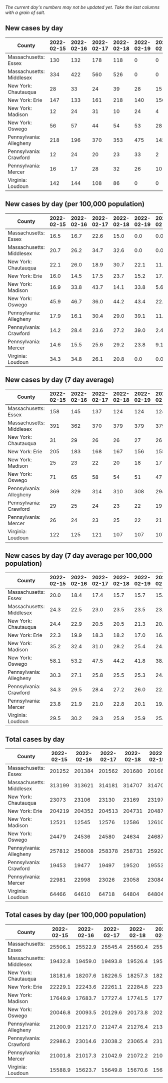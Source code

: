 _The current day's numbers may not be updated yet. Take the last columns with a grain of salt._
## New cases by day

| County | 2022-02-15 | 2022-02-16 | 2022-02-17 | 2022-02-18 | 2022-02-19 | 2022-02-20 | 2022-02-21 |
| --- | --- | --- | --- | --- | --- | --- | --- |
| Massachusetts: Essex | 130 | 132 | 178 | 118 | 0 | 0 |  |
| Massachusetts: Middlesex | 334 | 422 | 560 | 526 | 0 | 0 |  |
| New York: Chautauqua | 28 | 33 | 24 | 39 | 28 | 15 |  |
| New York: Erie | 147 | 133 | 161 | 218 | 140 | 156 |  |
| New York: Madison | 12 | 24 | 31 | 10 | 24 | 4 |  |
| New York: Oswego | 56 | 57 | 44 | 54 | 53 | 28 |  |
| Pennsylvania: Allegheny | 218 | 196 | 370 | 353 | 475 | 142 |  |
| Pennsylvania: Crawford | 12 | 24 | 20 | 23 | 33 | 2 |  |
| Pennsylvania: Mercer | 16 | 17 | 28 | 32 | 26 | 10 |  |
| Virginia: Loudoun | 142 | 144 | 108 | 86 | 0 | 0 |  |

## New cases by day (per 100,000 population)

| County | 2022-02-15 | 2022-02-16 | 2022-02-17 | 2022-02-18 | 2022-02-19 | 2022-02-20 | 2022-02-21 |
| --- | --- | --- | --- | --- | --- | --- | --- |
| Massachusetts: Essex | 16.5 | 16.7 | 22.6 | 15.0 | 0.0 | 0.0 |  |
| Massachusetts: Middlesex | 20.7 | 26.2 | 34.7 | 32.6 | 0.0 | 0.0 |  |
| New York: Chautauqua | 22.1 | 26.0 | 18.9 | 30.7 | 22.1 | 11.8 |  |
| New York: Erie | 16.0 | 14.5 | 17.5 | 23.7 | 15.2 | 17.0 |  |
| New York: Madison | 16.9 | 33.8 | 43.7 | 14.1 | 33.8 | 5.6 |  |
| New York: Oswego | 45.9 | 46.7 | 36.0 | 44.2 | 43.4 | 22.9 |  |
| Pennsylvania: Allegheny | 17.9 | 16.1 | 30.4 | 29.0 | 39.1 | 11.7 |  |
| Pennsylvania: Crawford | 14.2 | 28.4 | 23.6 | 27.2 | 39.0 | 2.4 |  |
| Pennsylvania: Mercer | 14.6 | 15.5 | 25.6 | 29.2 | 23.8 | 9.1 |  |
| Virginia: Loudoun | 34.3 | 34.8 | 26.1 | 20.8 | 0.0 | 0.0 |  |

## New cases by day (7 day average)

| County | 2022-02-15 | 2022-02-16 | 2022-02-17 | 2022-02-18 | 2022-02-19 | 2022-02-20 | 2022-02-21 |
| --- | --- | --- | --- | --- | --- | --- | --- |
| Massachusetts: Essex | 158 | 145 | 137 | 124 | 124 | 124 |  |
| Massachusetts: Middlesex | 391 | 362 | 370 | 379 | 379 | 379 |  |
| New York: Chautauqua | 31 | 29 | 26 | 26 | 27 | 26 |  |
| New York: Erie | 205 | 183 | 168 | 167 | 156 | 155 |  |
| New York: Madison | 25 | 23 | 22 | 20 | 18 | 17 |  |
| New York: Oswego | 71 | 65 | 58 | 54 | 51 | 47 |  |
| Pennsylvania: Allegheny | 369 | 329 | 314 | 310 | 308 | 294 |  |
| Pennsylvania: Crawford | 29 | 25 | 24 | 23 | 22 | 19 |  |
| Pennsylvania: Mercer | 26 | 24 | 23 | 25 | 22 | 21 |  |
| Virginia: Loudoun | 122 | 125 | 121 | 107 | 107 | 107 |  |

## New cases by day (7 day average per 100,000 population)

| County | 2022-02-15 | 2022-02-16 | 2022-02-17 | 2022-02-18 | 2022-02-19 | 2022-02-20 | 2022-02-21 |
| --- | --- | --- | --- | --- | --- | --- | --- |
| Massachusetts: Essex | 20.0 | 18.4 | 17.4 | 15.7 | 15.7 | 15.7 |  |
| Massachusetts: Middlesex | 24.3 | 22.5 | 23.0 | 23.5 | 23.5 | 23.5 |  |
| New York: Chautauqua | 24.4 | 22.9 | 20.5 | 20.5 | 21.3 | 20.5 |  |
| New York: Erie | 22.3 | 19.9 | 18.3 | 18.2 | 17.0 | 16.9 |  |
| New York: Madison | 35.2 | 32.4 | 31.0 | 28.2 | 25.4 | 24.0 |  |
| New York: Oswego | 58.1 | 53.2 | 47.5 | 44.2 | 41.8 | 38.5 |  |
| Pennsylvania: Allegheny | 30.3 | 27.1 | 25.8 | 25.5 | 25.3 | 24.2 |  |
| Pennsylvania: Crawford | 34.3 | 29.5 | 28.4 | 27.2 | 26.0 | 22.5 |  |
| Pennsylvania: Mercer | 23.8 | 21.9 | 21.0 | 22.8 | 20.1 | 19.2 |  |
| Virginia: Loudoun | 29.5 | 30.2 | 29.3 | 25.9 | 25.9 | 25.9 |  |

## Total cases by day

| County | 2022-02-15 | 2022-02-16 | 2022-02-17 | 2022-02-18 | 2022-02-19 | 2022-02-20 | 2022-02-21 |
| --- | --- | --- | --- | --- | --- | --- | --- |
| Massachusetts: Essex | 201252 | 201384 | 201562 | 201680 | 201680 | 201680 |  |
| Massachusetts: Middlesex | 313199 | 313621 | 314181 | 314707 | 314707 | 314707 |  |
| New York: Chautauqua | 23073 | 23106 | 23130 | 23169 | 23197 | 23212 |  |
| New York: Erie | 204219 | 204352 | 204513 | 204731 | 204871 | 205027 |  |
| New York: Madison | 12521 | 12545 | 12576 | 12586 | 12610 | 12614 |  |
| New York: Oswego | 24479 | 24536 | 24580 | 24634 | 24687 | 24715 |  |
| Pennsylvania: Allegheny | 257812 | 258008 | 258378 | 258731 | 259206 | 259348 |  |
| Pennsylvania: Crawford | 19453 | 19477 | 19497 | 19520 | 19553 | 19555 |  |
| Pennsylvania: Mercer | 22981 | 22998 | 23026 | 23058 | 23084 | 23094 |  |
| Virginia: Loudoun | 64466 | 64610 | 64718 | 64804 | 64804 | 64804 |  |

## Total cases by day (per 100,000 population)

| County | 2022-02-15 | 2022-02-16 | 2022-02-17 | 2022-02-18 | 2022-02-19 | 2022-02-20 | 2022-02-21 |
| --- | --- | --- | --- | --- | --- | --- | --- |
| Massachusetts: Essex | 25506.1 | 25522.9 | 25545.4 | 25560.4 | 25560.4 | 25560.4 |  |
| Massachusetts: Middlesex | 19432.8 | 19459.0 | 19493.8 | 19526.4 | 19526.4 | 19526.4 |  |
| New York: Chautauqua | 18181.6 | 18207.6 | 18226.5 | 18257.3 | 18279.3 | 18291.1 |  |
| New York: Erie | 22229.1 | 22243.6 | 22261.1 | 22284.8 | 22300.0 | 22317.0 |  |
| New York: Madison | 17649.9 | 17683.7 | 17727.4 | 17741.5 | 17775.3 | 17781.0 |  |
| New York: Oswego | 20046.8 | 20093.5 | 20129.6 | 20173.8 | 20217.2 | 20240.1 |  |
| Pennsylvania: Allegheny | 21200.9 | 21217.0 | 21247.4 | 21276.4 | 21315.5 | 21327.2 |  |
| Pennsylvania: Crawford | 22986.2 | 23014.6 | 23038.2 | 23065.4 | 23104.4 | 23106.7 |  |
| Pennsylvania: Mercer | 21001.8 | 21017.3 | 21042.9 | 21072.2 | 21095.9 | 21105.1 |  |
| Virginia: Loudoun | 15588.9 | 15623.7 | 15649.8 | 15670.6 | 15670.6 | 15670.6 |  |
